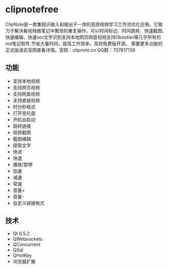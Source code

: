 # clipnotefree
ClipNote是一款集知识输入和输出于一体的高效视频学习工作流优化应用。它致力于解决看视频做笔记中繁琐的重复操作，可以时间标记、时间跳转、快速截图、快速编辑、快速ocr文字识别支持本地网页网盘视频支持Obsidian等几乎所有的md笔记软件,节省大量时间，提高工作效率。现将免费版开源。
需要更多功能的正式版请去官网查看详情。官网：clipnote.cn QQ群：707617139
## 功能
- 支持本地视频
- 支持网页视频
- 支持网盘视频
- 支持直链视频
- 时分秒格式
- 打开至托盘
- 开机自启动
- 跳转链接
- 视频截图
- 截图编辑
- 提取文字
- 快进
- 快退
- 播放/暂停
- 加速
- 减速
- 常速
- 音量+
- 音量-
- 自定义链接格式
## 技术
- Qt 6.5.2
- QWebsockets
- QConcurrent
- QSql
- QHotKey
- 浏览器扩展
